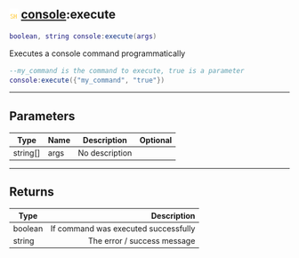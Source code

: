## ![shared](.gitbook/assets/shared.png) [console](./home/console):execute

```lua
boolean, string console:execute(args)
```

Executes a console command programmatically
```lua
--my_command is the command to execute, true is a parameter
console:execute({"my_command", "true"})
```

------
## Parameters

| Type   | Name | Description | Optional |
| ------ | ---- | ----------- | -------: |
| string[] | args | No description |  |

------
## Returns

| Type   | Description |
| ------ | ----------: |
| boolean | If command was executed successfully |
| string | The error / success message |

